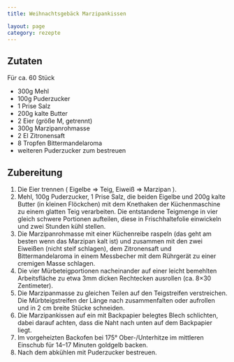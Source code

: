 ```yaml
---
title: Weihnachtsgebäck Marzipankissen

layout: page
category: rezepte
---
```


Zutaten
-------
Für ca. 60 Stück

- 300g Mehl
- 100g Puderzucker
- 1 Prise Salz
- 200g kalte Butter
- 2 Eier (größe M, getrennt)
- 300g Marzipanrohmasse
- 2 El Zitronensaft
- 8 Tropfen Bittermandelaroma
- weiteren Puderzucker zum bestreuen

Zubereitung
-----------
1. Die Eier trennen ( Eigelbe => Teig, Eiweiß => Marzipan ).
2. Mehl, 100g Puderzucker, 1 Prise Salz, die beiden Eigelbe und 200g kalte Butter (in kleinen Flöckchen) mit dem Knethaken der Küchenmaschine 
zu einem glatten Teig verarbeiten. Die entstandene Teigmenge in vier gleich schwere Portionen aufteilen, 
diese in Frischhaltefolie einwickeln und zwei Stunden kühl stellen.
3. Die Marzipanrohmasse mit einer Küchenreibe raspeln (das geht am besten wenn das Marzipan kalt ist) und zusammen mit den zwei Eiweißen (nicht steif schlagen), 
dem Zitronensaft und Bittermandelaroma in einem Messbecher mit dem Rührgerät zu einer cremigen Masse schlagen.
4. Die vier Mürbeteigportionen nacheinander auf einer leicht bemehlten Arbeitsfläche zu etwa 3mm dicken Rechtecken ausrollen (ca. 8×30 Zentimeter).
5. Die Marzipanmasse zu gleichen Teilen auf den Teigstreifen verstreichen. Die Mürbteigstreifen der Länge nach zusammenfalten oder aufrollen 
und in 2 cm breite Stücke schneiden.
6. Die Marzipankissen auf ein mit Backpapier belegtes Blech schlichten, dabei darauf achten, dass die Naht nach unten auf dem Backpapier liegt.
7. Im vorgeheizten Backofen bei 175° Ober-/Unterhitze im mittleren Einschub für 14–17 Minuten goldgelb backen.
8. Nach dem abkühlen mit Puderzucker bestreuen.
